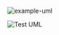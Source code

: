 ![example-uml](http://www.plantuml.com/plantuml/proxy?cache=no&src=https://raw.githubusercontent.com/akashkum/BitCoinMiningSoftware/main/example.iuml)

![Test UML](http://www.plantuml.com/plantuml/proxy?cache=no&src=https://raw.githubusercontent.com/akashkum/BitCoinMiningSoftware/main/uml/design.puml)



